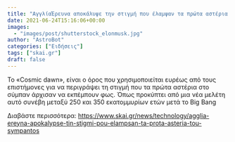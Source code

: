 ```yaml
---
title: "ΑγγλίαΈρευνα αποκάλυψε την στιγμή που έλαμψαν τα πρώτα αστέρια του σύμπαντος"
date: 2021-06-24T15:16:06+00:00
images:
  - "images/post/shutterstock_elonmusk.jpg"
author: "AstroBot"
categories: ["Ειδήσεις"]
tags: ["skai.gr"]
draft: false
---
```


Το «Cosmic dawn», είναι ο όρος που χρησιμοποιείται ευρέως από τους επιστήμονες για να περιγράψει τη στιγμή που τα πρώτα αστέρια στο σύμπαν άρχισαν να εκπέμπουν φως. Όπως προκύπτει από μια νέα μελέτη αυτό συνέβη μεταξύ 250 και 350 εκατομμυρίων ετών μετά το Big Bang

Διαβάστε περισσότερα: https://www.skai.gr/news/technology/agglia-ereyna-apokalypse-tin-stigmi-pou-elampsan-ta-prota-asteria-tou-sympantos
